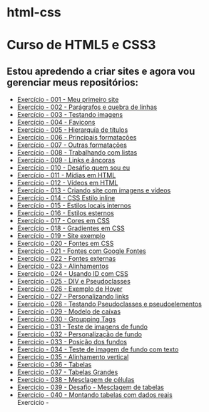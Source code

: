 # html-css
 <h1>Curso de HTML5 e CSS3</h1>

<h2>Estou apredendo a criar sites e agora vou gerenciar meus repositórios:</h2>

<ul>
    <li><a href="https://renansilsan.github.io/html-css/exercicios-modulo-001/exercicio-001-meu-primeiro-site/index.html">Exercício - 001 - Meu primeiro site</a></li>
    <li><a href="https://renansilsan.github.io/html-css/exercicios-modulo-001/exercicio-002-par%C3%A1grafos-e-quebra-de-linhas/index.html">Exercício - 002 - Parágrafos e quebra de linhas</a></li>
    <li><a href="https://renansilsan.github.io/html-css/exercicios-modulo-001/exercicio-003-testando-imagens/index.html">Exercício - 003 - Testando imagens</a></li>
    <li><a href="https://renansilsan.github.io/html-css/exercicios-modulo-001/exercicio-004-favicons/index.html">Exercício - 004 - Favicons</a></li>
    <li><a href="https://renansilsan.github.io/html-css/exercicios-modulo-001/exercicio-005-hierarquia-de-titulos/index.html">Exercício - 005 - Hierarquía de títulos</a></li>
    <li><a href="https://renansilsan.github.io/html-css/exercicios-modulo-001/exercicio-006-principais-formata%C3%A7%C3%B5es/index.html">Exercício - 006 - Principais formatações</a></li>
    <li><a href="https://renansilsan.github.io/html-css/exercicios-modulo-001/exercicio-007-outras-formata%C3%A7%C3%B5es/index.html">Exercício - 007 - Outras formatações</a></li>
    <li><a href="https://renansilsan.github.io/html-css/exercicios-modulo-001/exercicio-008-%20trabalhando-com-listas/index.html">Exercício - 008 - Trabalhando com listas</a></li>
    <li><a href="https://renansilsan.github.io/html-css/exercicios-modulo-001/exercicio-009-links-e-ancoras/index.html">Exercício - 009 - Links e âncoras</a></li>
    <li><a href="https://renansilsan.github.io/html-css/exercicios-modulo-001/exercicio-010-desafio-quem-sou-eu/index.html">Exercício - 010 - Desáfio quem sou eu</a></li>
    <li><a href="https://renansilsan.github.io/html-css/exercicios-modulo-001/exercicio-011-midias-em-html/index.html">Exercício - 011 - Mídias em HTML</a></li>
    <li><a href="https://renansilsan.github.io/html-css/exercicios-modulo-001/exercicio-012-videos-html/index.html">Exercício - 012 - Vídeos em HTML</a></li>
    <li><a href="https://renansilsan.github.io/html-css/exercicios-modulo-001/exercicio-013-desafio-criando-site-com-imagens-e-videos/1-pagina-principal/index.html">Exercício - 013 - Criando site com imagens e vídeos</a></li>
    <li><a href="https://renansilsan.github.io/html-css/exercicios-modulo-001/exercicio-014-css-estilos-inline/index.html">Exercício - 014 - CSS Estilo inline</a></li>
    <li><a href="https://renansilsan.github.io/html-css/exercicios-modulo-001/exercicio-015-estilos-locais-internos/index.html">Exercício - 015 - Estilos locais internos</a></li>
    <li><a href="https://renansilsan.github.io/html-css/exercicios-modulo-001/exercicio-016-estilos-externos/index.html">Exercício - 016 - Estilos esternos</a></li>
    <li><a href="https://renansilsan.github.io/html-css/exercicios-modulo-002/exercicio-017-cores-em-css/index.html">Exercício - 017 - Cores em CSS</a></li>
    <li><a href="https://renansilsan.github.io/html-css/exercicios-modulo-002/exercicio-018-gradientes-em-css/index.html">Exercício - 018 - Gradientes em CSS</a></li>
    <li><a href="https://renansilsan.github.io/html-css/exercicios-modulo-002/exercicio-019-site-exemplo/index.html">Exercício - 019 - Site exemplo</a></li>
    <li><a href="https://renansilsan.github.io/html-css/exercicios-modulo-002/exercicio-020-fontes-em-css/index.html">Exercício - 020 - Fontes em CSS</a></li>
    <li><a href="https://renansilsan.github.io/html-css/exercicios-modulo-002/exercicio-021-fontes-com-google-fonts/index.html">Exercício - 021 - Fontes com Google Fontes</a></li>
    <li><a href="https://renansilsan.github.io/html-css/exercicios-modulo-002/exercicio-022-fontes-externas/index.html">Exercício - 022 - Fontes externas</a></li>
    <li><a href="https://renansilsan.github.io/html-css/exercicios-modulo-002/exercicio-023-alinhamentos/index.html">Exercício - 023 - Alinhamentos</a></li>
    <li><a href="https://renansilsan.github.io/html-css/exercicios-modulo-002/exercicio-024-usando-id-com-css/index.html">Exercício - 024 - Usando ID com CSS</a></li>
    <li><a href="https://renansilsan.github.io/html-css/exercicios-modulo-002/exercicio-025-div-e-pseudo-classes/index.html">Exercício - 025 - DIV e Pseudoclasses</a></li>
    <li><a href="https://renansilsan.github.io/html-css/exercicios-modulo-002/exercicio-026-exemplo-de-hover/index.html">Exercício - 026 - Exemplo de Hover</a></li>
    <li><a href="https://renansilsan.github.io/html-css/exercicios-modulo-002/exercicio-027-personalisando-links/index.html">Exercício - 027 - Personalizando links</a></li>
    <li><a href="https://renansilsan.github.io/html-css/exercicios-modulo-002/exercicio-028-testando-pseudoclasses-e-psseudoelementos/index.html">Exercício - 028 - Testando Pseudoclasses e pseudoelementos</a></li>
    <li><a href="https://renansilsan.github.io/html-css/exercicios-modulo-002/exercicio-029-modelo-de-caixas/index.html#">Exercício - 029 - Modelo de caíxas</a></li> 
    <li><a href="https://renansilsan.github.io/html-css/exercicios-modulo-002/exercicio-030-groupping-tags/index.html">Exercício - 030 - Groupping Tags</a></li>
    <li><a href="https://renansilsan.github.io/html-css/exercicios-modulo-003/exercicio-031-teste-de-imagens-de-fundo/index.html">Exercicio - 031 - Teste de imagens de fundo</a></li>
    <li><a href="https://renansilsan.github.io/html-css/exercicios-modulo-003/exerc%C3%ADcio-032-personaliza%C3%A7%C3%A3o-de-fundo/index.html">Exercicio - 032 - Personalização de fundo</a></li>
    <li><a href="https://renansilsan.github.io/html-css/exercicios-modulo-003/exercicio-033-posi%C3%A7%C3%A3o-dos-fundos/index.html">Exercicio - 033 - Posição dos fundos</a></li>
    <li><a href="https://renansilsan.github.io/html-css/exercicios-modulo-003/exercicio-034-teste-de-imagem-de-fundo-com-texto/index.html">Exercicio - 034 - Teste de imagem de fundo com texto</a></li>
    <li><a href="https://renansilsan.github.io/html-css/exercicios-modulo-003/exercicio-035-alinhamento-vertical/index.html">Exercicio - 035 - Alinhamento vertical</a></li>
    <li><a href="https://renansilsan.github.io/html-css/exercicios-modulo-003/exercicio-036-tabelas/index.html">Exercicio - 036 - Tabelas</a></li>
    <li><a href="https://renansilsan.github.io/html-css/exercicios-modulo-003/exercicio-037-tabelas-grandes/index.html">Exercicio - 037 - Tabelas Grandes</a></li>
    <li><a href="https://renansilsan.github.io/html-css/exercicios-modulo-003/exercicio-038-mesclagem-de-c%C3%A9lulas/index.html">Exercicio - 038 - Mesclagem de células</a></li>
    <li><a href="https://renansilsan.github.io/html-css/exercicios-modulo-003/exercicio-039-desafio-mesclagem-de-tabelas/index.html">Exercicio - 039 - Desafio - Mesclagem de tabelas</a></li>
    <li><a href="https://renansilsan.github.io/html-css/exercicios-modulo-003/exercicio-040-montando-tabelas-com-dados-reais/index.html">Exercicio - 040 - Montando tabelas com dados reais</a></li>
    Exercicio - 

</ul>